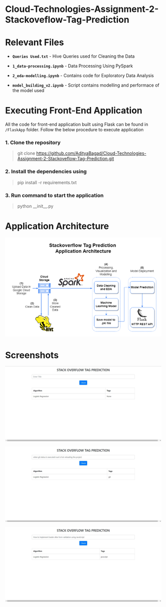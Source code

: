 # Cloud-Technologies-Assignment-2-Stackoveflow-Tag-Prediction

# Relevant Files

- **```Queries Used.txt```** - Hive Queries used for Cleaning the Data

- **```1_data-processing.ipynb```** - Data Processing Using PySpark

- **```2_eda-modelling.ipynb```** - Contains code for Exploratory Data Analysis

- **```model_building_v2.ipynb```** - Script contains modelling and performace of the model used

# Executing Front-End Application

All the code for front-end application built using Flask can be found in ```/FlaskApp``` folder. Follow the below procedure to execute application

### 1. Clone the repository

> git clone https://github.com/AdityaBagad/Cloud-Technologies-Assignment-2-Stackoveflow-Tag-Prediction.git

### 2. Install the dependencies using

> pip install -r requirements.txt

### 3. Run command to start the application

> python \_\_init\_\_.py

# Application Architecture

 ![Architecture](FinaArchitecture.png)

 # Screenshots

![ss3.JPG](Screenshots/ss1.JPG)

![ss3.JPG](Screenshots/ss2.JPG)

![ss3.JPG](Screenshots/ss4.JPG)

